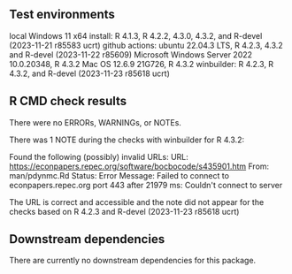 ## Test environments
local Windows 11 x64 install: R 4.1.3, R 4.2.2, 4.3.0, 4.3.2, and R-devel (2023-11-21 r85583 ucrt)
github actions: ubuntu 22.04.3 LTS, R 4.2.3, 4.3.2 and R-devel (2023-11-22 r85609)
  Microsoft Windows Server 2022 10.0.20348, R 4.3.2
  Mac OS 12.6.9 21G726, R 4.3.2
winbuilder: R 4.2.3, R 4.3.2, and R-devel (2023-11-23 r85618 ucrt)


## R CMD check results
There were no ERRORs, WARNINGs, or NOTEs.

There was 1 NOTE during the checks with winbuilder for R 4.3.2:

Found the following (possibly) invalid URLs:
  URL: https://econpapers.repec.org/software/bocbocode/s435901.htm
    From: man/pdynmc.Rd
    Status: Error
    Message: Failed to connect to econpapers.repec.org port 443 after 21979 ms: Couldn't connect to server

The URL is correct and accessible and the note did not appear for the checks
based on R 4.2.3 and R-devel (2023-11-23 r85618 ucrt)





## Downstream dependencies
There are currently no downstream dependencies for this package.
